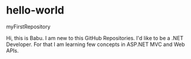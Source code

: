 # hello-world
myFirstRepository

Hi, this is Babu. I am new to this GitHub Repositories.
I'd like to be a .NET Developer. For that I am learning few concepts in ASP.NET MVC and Web APIs.
